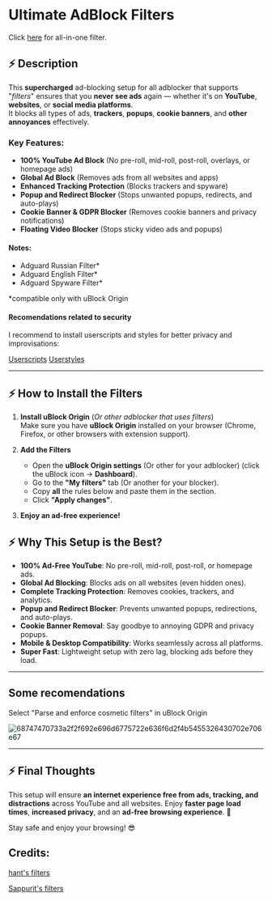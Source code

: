 # **Ultimate AdBlock Filters**

Click [here](https://github.com/nazarhktwitch/uBlock-best-filter/blob/main/all-in-one.txt) for all-in-one filter.

## **⚡ Description**
This **supercharged** ad-blocking setup for all adblocker that supports "*filters*" ensures that you **never see ads** again — whether it's on **YouTube**, **websites**, or **social media platforms**.  
It blocks all types of ads, **trackers**, **popups**, **cookie banners**, and **other annoyances** effectively.

### **Key Features:**
- **100% YouTube Ad Block** (No pre-roll, mid-roll, post-roll, overlays, or homepage ads)
- **Global Ad Block** (Removes ads from all websites and apps)
- **Enhanced Tracking Protection** (Blocks trackers and spyware)
- **Popup and Redirect Blocker** (Stops unwanted popups, redirects, and auto-plays)
- **Cookie Banner & GDPR Blocker** (Removes cookie banners and privacy notifications)
- **Floating Video Blocker** (Stops sticky video ads and popups)

#### Notes:
- Adguard Russian Filter*
- Adguard English Filter*
- Adguard Spyware Filter*

*compatible only with uBlock Origin

#### Recomendations related to security

I recommend to install userscripts and styles for better privacy and improvisations:

[Userscripts](https://github.com/hant0508/usescripts)
[Userstyles](https://github.com/hant0508/userstyles)

---

## **⚡ How to Install the Filters**

1. **Install uBlock Origin** (*Or other adblocker that uses filters*)  
   Make sure you have **uBlock Origin** installed on your browser (Chrome, Firefox, or other browsers with extension support).

2. **Add the Filters**  
   - Open the **uBlock Origin settings** (Or other for your adblocker) (click the uBlock icon → **Dashboard**).
   - Go to the **"My filters"** tab (Or another for your blocker).
   - Copy **all** the rules below and paste them in the section.
   - Click **"Apply changes"**.

3. **Enjoy an ad-free experience!**

## **⚡ Why This Setup is the Best?**

- **100% Ad-Free YouTube**: No pre-roll, mid-roll, post-roll, or homepage ads.
- **Global Ad Blocking**: Blocks ads on all websites (even hidden ones).
- **Complete Tracking Protection**: Removes cookies, trackers, and analytics.
- **Popup and Redirect Blocker**: Prevents unwanted popups, redirections, and auto-plays.
- **Cookie Banner Removal**: Say goodbye to annoying GDPR and privacy popups.
- **Mobile & Desktop Compatibility**: Works seamlessly across all platforms.
- **Super Fast**: Lightweight setup with zero lag, blocking ads before they load.

---

## Some recomendations

Select "Parse and enforce cosmetic filters" in uBlock Origin

![68747470733a2f2f692e696d6775722e636f6d2f4b5455326430702e706e67](https://github.com/user-attachments/assets/590ea212-2df0-4f68-880a-e636ac6aa0d0)



---

## **⚡ Final Thoughts**

This setup will ensure **an internet experience free from ads, tracking, and distractions** across YouTube and all websites. Enjoy **faster page load times**, **increased privacy**, and an **ad-free browsing experience**. 🚀

Stay safe and enjoy your browsing! 😎

## Credits:

[hant's filters](https://github.com/hant0508/uBlock-filters)

[Sappurit's filters](https://github.com/Sappurit/uBlock-Filters)
